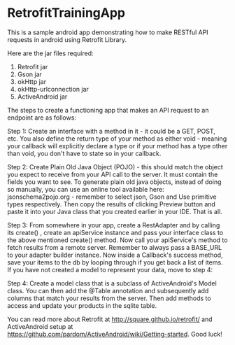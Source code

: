 # RetrofitTrainingApp

This is a sample android app demonstrating how to make RESTful API requests in android using Retrofit Library.

Here are the jar files required:

1) Retrofit jar
2) Gson jar
3) okHttp jar
4) okHttp-urlconnection jar
5) ActiveAndroid jar

The steps to create a functioning app that makes an API request to an endpoint are as follows:

Step 1: 
      Create an interface with a method in it - it could be a GET, POST, etc. You also define the return type of your
      method as either void - meaning your callback will explicitly declare a type or if your method has a type other
      than void, you don't have to state so in your callback.

Step 2:
      Create Plain Old Java Object (POJO) - this should match the object you expect to receive from your API call to 
      the server. It must contain the fields you want to see. To generate plain old java objects, instead of doing 
      so manually, you can use an online tool available here: jsonschema2pojo.org - remember to select json, Gson       and Use primitive types respectively. Then copy the results of clicking Preview button and paste it into your       Java class that you created earlier in your IDE. That is all.
      
Step 3:
      From somewhere in your app, create a RestAdapter and by calling its create() , create an apiService instance
      and pass your interface class to the above mentioned create() method. Now call your apiService's method to
      fetch results from a remote server. Remember to always pass a BASE_URL to your adapter builder instance.
      Now inside a Callback's success method, save your items to the db by looping through if you get back a list
      of items. If you have not created a model to represent your data, move to step 4:
      
Step 4:
     Create a model class that is a subclass of ActiveAndroid's Model class. You can then add the @Table annotation
     and subsequently add columns that match your results from the server. Then add methods to access and update
     your products in the sqlite table.
     
You can read more about Retrofit at http://square.github.io/retrofit/ and ActiveAndroid setup at https://github.com/pardom/ActiveAndroid/wiki/Getting-started. Good luck!
    
